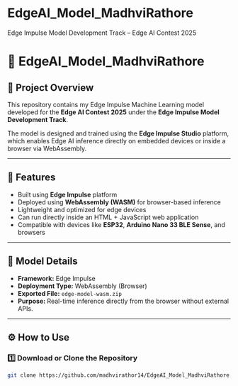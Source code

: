 # EdgeAI_Model_MadhviRathore
Edge Impulse Model Development Track – Edge AI Contest 2025
# 🧠 EdgeAI_Model_MadhviRathore

## 📌 Project Overview
This repository contains my Edge Impulse Machine Learning model developed for the **Edge AI Contest 2025** under the **Edge Impulse Model Development Track**.

The model is designed and trained using the **Edge Impulse Studio** platform, which enables Edge AI inference directly on embedded devices or inside a browser via WebAssembly.

---

## 🚀 Features
- Built using **Edge Impulse** platform  
- Deployed using **WebAssembly (WASM)** for browser-based inference  
- Lightweight and optimized for edge devices  
- Can run directly inside an HTML + JavaScript web application  
- Compatible with devices like **ESP32**, **Arduino Nano 33 BLE Sense**, and browsers

---

## 🧩 Model Details
- **Framework:** Edge Impulse
- **Deployment Type:** WebAssembly (Browser)
- **Exported File:** `edge-model-wasm.zip`
- **Purpose:** Real-time inference directly from the browser without external APIs.

---

## ⚙️ How to Use

### 1️⃣ Download or Clone the Repository
```bash
git clone https://github.com/madhvirathor14/EdgeAI_Model_MadhviRathore.git
